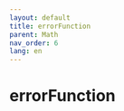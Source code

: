 ```yaml
---
layout: default
title: errorFunction
parent: Math
nav_order: 6
lang: en
---
```

# errorFunction


 


